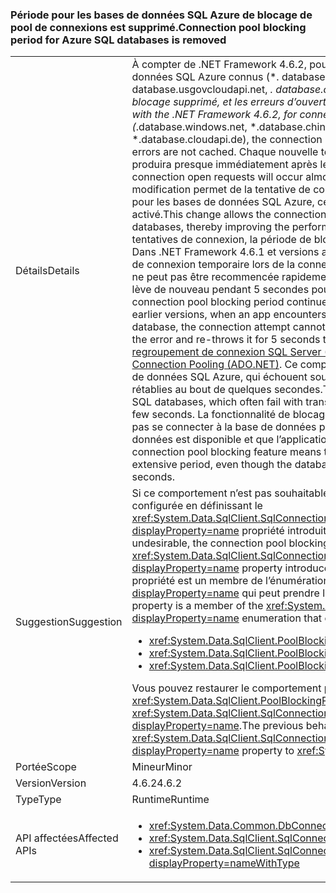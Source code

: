 ### <a name="connection-pool-blocking-period-for-azure-sql-databases-is-removed"></a><span data-ttu-id="abf35-101">Période pour les bases de données SQL Azure de blocage de pool de connexions est supprimé.</span><span class="sxs-lookup"><span data-stu-id="abf35-101">Connection pool blocking period for Azure SQL databases is removed</span></span>

|   |   |
|---|---|
|<span data-ttu-id="abf35-102">Détails</span><span class="sxs-lookup"><span data-stu-id="abf35-102">Details</span></span>|<span data-ttu-id="abf35-103">À compter de .NET Framework 4.6.2, pour la connexion de demandes d’ouverture aux bases de données SQL Azure connus (*. database.windows.net, *. database.chinacloudapi.cn, *. database.usgovcloudapi.net, *. database.cloudapi.de), le pool de connexions est de la période de blocage supprimé, et les erreurs d’ouverture de connexion ne sont pas mises en cache.</span><span class="sxs-lookup"><span data-stu-id="abf35-103">Starting with the .NET Framework 4.6.2, for connection open requests to known Azure SQL databases (*.database.windows.net, *.database.chinacloudapi.cn, *.database.usgovcloudapi.net, *.database.cloudapi.de), the connection pool blocking period is removed, and connection open errors are not cached.</span></span> <span data-ttu-id="abf35-104">Chaque nouvelle tentative de demande d’ouverture de connexion se produira presque immédiatement après les erreurs de connexion temporaires.</span><span class="sxs-lookup"><span data-stu-id="abf35-104">Attempts to retry connection open requests will occur almost immediately after transient connection errors.</span></span> <span data-ttu-id="abf35-105">Cette modification permet de la tentative de connexion ouvrir une nouvelle tentative immédiatement pour les bases de données SQL Azure, ce qui améliore les performances des applications cloud-activé.</span><span class="sxs-lookup"><span data-stu-id="abf35-105">This change allows the connection open attempt to be retried immediately for Azure SQL databases, thereby improving the performance of cloud- enabled apps.</span></span> <span data-ttu-id="abf35-106">Pour toutes les autres tentatives de connexion, la période de blocage de pool de connexion continue d’être appliquées. Dans .NET Framework 4.6.1 et versions antérieures, quand une application rencontre un échec de connexion temporaire lors de la connexion à une base de données, la tentative de connexion ne peut pas être recommencée rapidement, car le pool de connexions met en cache de l’erreur et lève de nouveau pendant 5 secondes pour 1 minute.</span><span class="sxs-lookup"><span data-stu-id="abf35-106">For all other connection attempts, the connection pool blocking period continues to be enforced.In the .NET Framework 4.6.1 and earlier versions, when an app encounters a transient connection failure when connecting to a database, the connection attempt cannot be retried quickly, because the connection pool caches the error and re-throws it for 5 seconds to 1 minute.</span></span> <span data-ttu-id="abf35-107">Pour plus d’informations, consultez [le regroupement de connexion SQL Server (ADO.NET)](~/docs/framework/data/adonet/sql-server-connection-pooling.md).</span><span class="sxs-lookup"><span data-stu-id="abf35-107">For more information, see [SQL Server Connection Pooling (ADO.NET)](~/docs/framework/data/adonet/sql-server-connection-pooling.md).</span></span> <span data-ttu-id="abf35-108">Ce comportement pose problème pour les connexions aux bases de données SQL Azure, qui échouent souvent avec des erreurs temporaires, généralement rétablies au bout de quelques secondes.</span><span class="sxs-lookup"><span data-stu-id="abf35-108">This behavior is problematic for connections to Azure SQL databases, which often fail with transient errors that are typically recovered from within a few seconds.</span></span> <span data-ttu-id="abf35-109">La fonctionnalité de blocage de pool de connexion signifie que l’application ne peut pas se connecter à la base de données pendant une période étendue, même si la base de données est disponible et que l’application a besoin d’afficher après quelques secondes.</span><span class="sxs-lookup"><span data-stu-id="abf35-109">The connection pool blocking feature means that the app cannot connect to the database for an extensive period, even though the database is available and the app needs to render within a few seconds.</span></span>|
|<span data-ttu-id="abf35-110">Suggestion</span><span class="sxs-lookup"><span data-stu-id="abf35-110">Suggestion</span></span>|<span data-ttu-id="abf35-111">Si ce comportement n’est pas souhaitable, la période de blocage de pool de connexion peut être configurée en définissant le <xref:System.Data.SqlClient.SqlConnectionStringBuilder.PoolBlockingPeriod?displayProperty=name> propriété introduite dans le .NET Framework 4.6.2.</span><span class="sxs-lookup"><span data-stu-id="abf35-111">If this behavior is undesirable, the connection pool blocking period can be configured by setting the <xref:System.Data.SqlClient.SqlConnectionStringBuilder.PoolBlockingPeriod?displayProperty=name> property introduced in the .NET Framework 4.6.2.</span></span> <span data-ttu-id="abf35-112">La valeur de la propriété est un membre de l’énumération <xref:System.Data.SqlClient.PoolBlockingPeriod?displayProperty=name> qui peut prendre l’une des trois valeurs suivantes :</span><span class="sxs-lookup"><span data-stu-id="abf35-112">The value of the property is a member of the <xref:System.Data.SqlClient.PoolBlockingPeriod?displayProperty=name> enumeration that can take either of three values:</span></span><ul><li><xref:System.Data.SqlClient.PoolBlockingPeriod.AlwaysBlock></li><li><xref:System.Data.SqlClient.PoolBlockingPeriod.Auto></li><li><xref:System.Data.SqlClient.PoolBlockingPeriod.NeverBlock></li></ul><span data-ttu-id="abf35-113">Vous pouvez restaurer le comportement précédent en affectant la valeur <xref:System.Data.SqlClient.PoolBlockingPeriod.AlwaysBlock> à la propriété <xref:System.Data.SqlClient.SqlConnectionStringBuilder.PoolBlockingPeriod?displayProperty=name>.</span><span class="sxs-lookup"><span data-stu-id="abf35-113">The previous behavior can be restored by setting the <xref:System.Data.SqlClient.SqlConnectionStringBuilder.PoolBlockingPeriod?displayProperty=name> property to <xref:System.Data.SqlClient.PoolBlockingPeriod.AlwaysBlock>.</span></span>|
|<span data-ttu-id="abf35-114">Portée</span><span class="sxs-lookup"><span data-stu-id="abf35-114">Scope</span></span>|<span data-ttu-id="abf35-115">Mineur</span><span class="sxs-lookup"><span data-stu-id="abf35-115">Minor</span></span>|
|<span data-ttu-id="abf35-116">Version</span><span class="sxs-lookup"><span data-stu-id="abf35-116">Version</span></span>|<span data-ttu-id="abf35-117">4.6.2</span><span class="sxs-lookup"><span data-stu-id="abf35-117">4.6.2</span></span>|
|<span data-ttu-id="abf35-118">Type</span><span class="sxs-lookup"><span data-stu-id="abf35-118">Type</span></span>|<span data-ttu-id="abf35-119">Runtime</span><span class="sxs-lookup"><span data-stu-id="abf35-119">Runtime</span></span>|
|<span data-ttu-id="abf35-120">API affectées</span><span class="sxs-lookup"><span data-stu-id="abf35-120">Affected APIs</span></span>|<ul><li><xref:System.Data.Common.DbConnection.OpenAsync?displayProperty=nameWithType></li><li><xref:System.Data.SqlClient.SqlConnection.Open?displayProperty=nameWithType></li><li><xref:System.Data.SqlClient.SqlConnection.OpenAsync(System.Threading.CancellationToken)?displayProperty=nameWithType></li></ul>|

